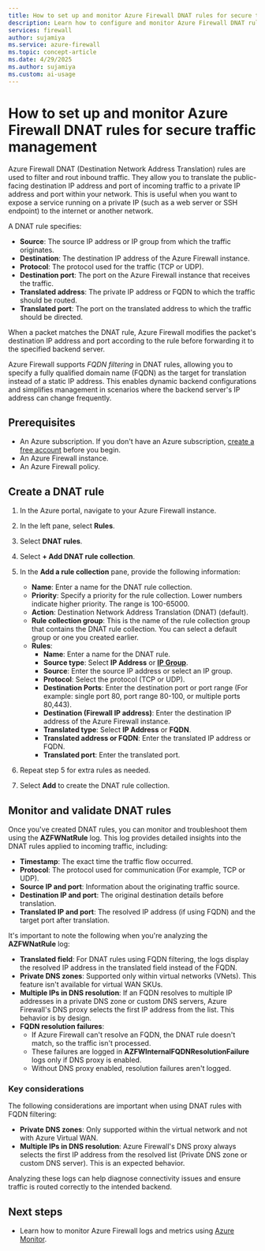 ```yaml
---
title: How to set up and monitor Azure Firewall DNAT rules for secure traffic management
description: Learn how to configure and monitor Azure Firewall DNAT rules to securely manage incoming traffic by translating destination IP addresses and ports, including support for FQDN filtering for dynamic backend configurations.
services: firewall
author: sujamiya
ms.service: azure-firewall
ms.topic: concept-article
ms.date: 4/29/2025
ms.author: sujamiya
ms.custom: ai-usage
---
```


# How to set up and monitor Azure Firewall DNAT rules for secure traffic management

Azure Firewall DNAT (Destination Network Address Translation) rules are used to filter and rout inbound traffic. They allow you to translate the public-facing destination IP address and port of incoming traffic to a private IP address and port within your network. This is useful when you want to expose a service running on a private IP (such as a web server or SSH endpoint) to the internet or another network. 

A DNAT rule specifies:
- **Source**: The source IP address or IP group from which the traffic originates.
- **Destination**: The destination IP address of the Azure Firewall instance.
- **Protocol**: The protocol used for the traffic (TCP or UDP).
- **Destination port**: The port on the Azure Firewall instance that receives the traffic.
- **Translated address**: The private IP address or FQDN to which the traffic should be routed.
- **Translated port**: The port on the translated address to which the traffic should be directed.

When a packet matches the DNAT rule, Azure Firewall modifies the packet's destination IP address and port according to the rule before forwarding it to the specified backend server.

Azure Firewall supports *FQDN filtering* in DNAT rules, allowing you to specify a fully qualified domain name (FQDN) as the target for translation instead of a static IP address. This enables dynamic backend configurations and simplifies management in scenarios where the backend server's IP address can change frequently.

## Prerequisites

- An Azure subscription. If you don't have an Azure subscription, [create a free account](https://azure.microsoft.com/pricing/purchase-options/azure-account?cid=msft_learn) before you begin.
- An Azure Firewall instance.
- An Azure Firewall policy.

## Create a DNAT rule

1. In the Azure portal, navigate to your Azure Firewall instance.

1. In the left pane, select **Rules**.

1. Select **DNAT rules**.

1. Select **+ Add DNAT rule collection**.

1. In the **Add a rule collection** pane, provide the following information:

   - **Name**: Enter a name for the DNAT rule collection.
   - **Priority**: Specify a priority for the rule collection. Lower numbers indicate higher priority. The range is 100-65000.
   - **Action**: Destination Network Address Translation (DNAT) (default).
   - **Rule collection group**: This is the name of the rule collection group that contains the DNAT rule collection. You can select a default group or one you created earlier.
   - **Rules**:
       - **Name**: Enter a name for the DNAT rule.
       - **Source type**: Select **IP Address** or [**IP Group**](create-ip-group.md).
       - **Source**: Enter the source IP address or select an IP group.
       - **Protocol**: Select the protocol (TCP or UDP).
       - **Destination Ports**: Enter the destination port or port range (For example: single port 80, port range 80-100, or multiple ports 80,443).
       - **Destination (Firewall IP address)**: Enter the destination IP address of the Azure Firewall instance.
       - **Translated type**: Select **IP Address** or **FQDN**.
       - **Translated address or FQDN**: Enter the translated IP address or FQDN.
       - **Translated port**: Enter the translated port.

1. Repeat step 5 for extra rules as needed.

1. Select **Add** to create the DNAT rule collection.

## Monitor and validate DNAT rules

Once you've created DNAT rules, you can monitor and troubleshoot them using the **AZFWNatRule** log. This log provides detailed insights into the DNAT rules applied to incoming traffic, including:

- **Timestamp**: The exact time the traffic flow occurred.
- **Protocol**: The protocol used for communication (For example, TCP or UDP).
- **Source IP and port**: Information about the originating traffic source.
- **Destination IP and port**: The original destination details before translation.
- **Translated IP and port**: The resolved IP address (if using FQDN) and the target port after translation.

It's important to note the following when you're analyzing the **AZFWNatRule** log:

- **Translated field**: For DNAT rules using FQDN filtering, the logs display the resolved IP address in the translated field instead of the FQDN.
- **Private DNS zones**: Supported only within virtual networks (VNets). This feature isn't available for virtual WAN SKUs.
- **Multiple IPs in DNS resolution**: If an FQDN resolves to multiple IP addresses in a private DNS zone or custom DNS servers, Azure Firewall's DNS proxy selects the first IP address from the list. This behavior is by design.
- **FQDN resolution failures**:
    - If Azure Firewall can't resolve an FQDN, the DNAT rule doesn't match, so the traffic isn't processed.
    - These failures are logged in **AZFWInternalFQDNResolutionFailure** logs only if DNS proxy is enabled.
    - Without DNS proxy enabled, resolution failures aren't logged.

### Key considerations

The following considerations are important when using DNAT rules with FQDN filtering:

- **Private DNS zones**: Only supported within the virtual network and not with Azure Virtual WAN.
- **Multiple IPs in DNS resolution**: Azure Firewall's DNS proxy always selects the first IP address from the resolved list (Private DNS zone or custom DNS server). This is an expected behavior.

Analyzing these logs can help diagnose connectivity issues and ensure traffic is routed correctly to the intended backend.

## Next steps

- Learn how to monitor Azure Firewall logs and metrics using [Azure Monitor](monitor-firewall.md).